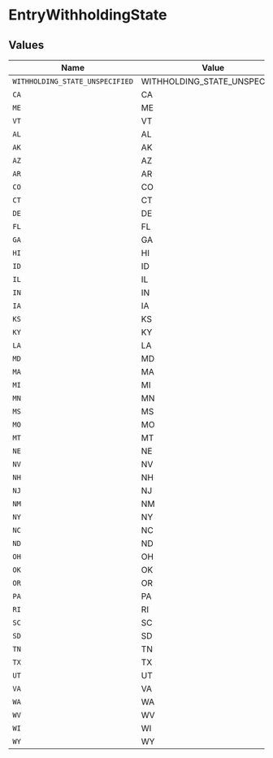 # EntryWithholdingState


## Values

| Name                            | Value                           |
| ------------------------------- | ------------------------------- |
| `WITHHOLDING_STATE_UNSPECIFIED` | WITHHOLDING_STATE_UNSPECIFIED   |
| `CA`                            | CA                              |
| `ME`                            | ME                              |
| `VT`                            | VT                              |
| `AL`                            | AL                              |
| `AK`                            | AK                              |
| `AZ`                            | AZ                              |
| `AR`                            | AR                              |
| `CO`                            | CO                              |
| `CT`                            | CT                              |
| `DE`                            | DE                              |
| `FL`                            | FL                              |
| `GA`                            | GA                              |
| `HI`                            | HI                              |
| `ID`                            | ID                              |
| `IL`                            | IL                              |
| `IN`                            | IN                              |
| `IA`                            | IA                              |
| `KS`                            | KS                              |
| `KY`                            | KY                              |
| `LA`                            | LA                              |
| `MD`                            | MD                              |
| `MA`                            | MA                              |
| `MI`                            | MI                              |
| `MN`                            | MN                              |
| `MS`                            | MS                              |
| `MO`                            | MO                              |
| `MT`                            | MT                              |
| `NE`                            | NE                              |
| `NV`                            | NV                              |
| `NH`                            | NH                              |
| `NJ`                            | NJ                              |
| `NM`                            | NM                              |
| `NY`                            | NY                              |
| `NC`                            | NC                              |
| `ND`                            | ND                              |
| `OH`                            | OH                              |
| `OK`                            | OK                              |
| `OR`                            | OR                              |
| `PA`                            | PA                              |
| `RI`                            | RI                              |
| `SC`                            | SC                              |
| `SD`                            | SD                              |
| `TN`                            | TN                              |
| `TX`                            | TX                              |
| `UT`                            | UT                              |
| `VA`                            | VA                              |
| `WA`                            | WA                              |
| `WV`                            | WV                              |
| `WI`                            | WI                              |
| `WY`                            | WY                              |